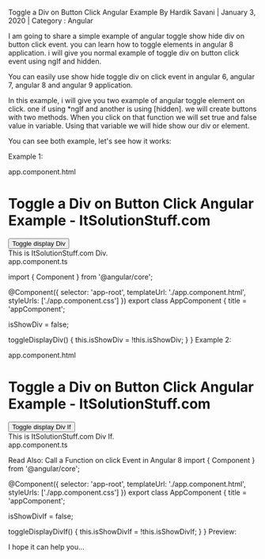 Toggle a Div on Button Click Angular Example
 By Hardik Savani |  January 3, 2020 |  Category : Angular


I am going to share a simple example of angular toggle show hide div on button click event. you can learn how to toggle elements in angular 8 application. i will give you normal example of toggle div on button click event using ngIf and hidden.

You can easily use show hide toggle div on click event in angular 6, angular 7, angular 8 and angular 9 application.

In this example, i will give you two example of angular toggle element on click. one if using *ngIf and another is using [hidden]. we will create buttons with two methods. When you click on that function we will set true and false value in variable. Using that variable we will hide show our div or element.

You can see both example, let's see how it works:

Example 1:

app.component.html

<h1>Toggle a Div on Button Click Angular Example - ItSolutionStuff.com</h1>
<button (click)=toggleDisplayDiv() >Toggle display Div</button>
<div [hidden]="isShowDiv">This is ItSolutionStuff.com Div.</div>
app.component.ts

import { Component } from '@angular/core';
  
@Component({
  selector: 'app-root',
  templateUrl: './app.component.html',
  styleUrls: ['./app.component.css']
})
export class AppComponent {
  title = 'appComponent';
    
  isShowDiv = false;
   
  toggleDisplayDiv() {
    this.isShowDiv = !this.isShowDiv;
  }
}
Example 2:

app.component.html

<h1>Toggle a Div on Button Click Angular Example - ItSolutionStuff.com</h1>
<button (click)=toggleDisplayDivIf() >Toggle display Div If</button>
<div *ngIf="!isShowDivIf">This is ItSolutionStuff.com Div If.</div>
app.component.ts

Read Also: Call a Function on click Event in Angular 8
import { Component } from '@angular/core';
  
@Component({
  selector: 'app-root',
  templateUrl: './app.component.html',
  styleUrls: ['./app.component.css']
})
export class AppComponent {
  title = 'appComponent';
    
  isShowDivIf = false;
  
  toggleDisplayDivIf() {
    this.isShowDivIf = !this.isShowDivIf;
  }
}
Preview:



I hope it can help you...